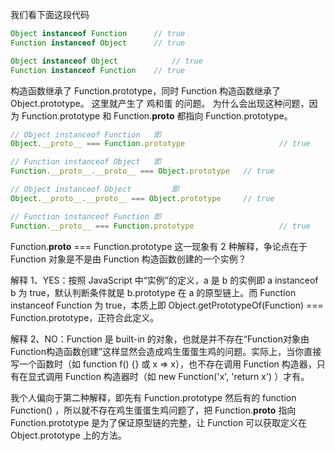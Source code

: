 我们看下面这段代码
```js
Object instanceof Function 		// true
Function instanceof Object 		// true

Object instanceof Object 			// true
Function instanceof Function 	// true
```

构造函数继承了 Function.prototype，同时 Function 构造函数继承了 Object.prototype。
这里就产生了 鸡和蛋 的问题。
为什么会出现这种问题，因为 Function.prototype 和 Function.__proto__ 都指向 Function.prototype。

```js
// Object instanceof Function 	即
Object.__proto__ === Function.prototype 					// true

// Function instanceof Object 	即
Function.__proto__.__proto__ === Object.prototype	// true

// Object instanceof Object 		即 			
Object.__proto__.__proto__ === Object.prototype 	// true

// Function instanceof Function 即	
Function.__proto__ === Function.prototype					// true
```

Function.__proto__ === Function.prototype 这一现象有 2 种解释，争论点在于 Function 对象是不是由 Function 构造函数创建的一个实例？

解释 1、YES：按照 JavaScript 中“实例”的定义，a 是 b 的实例即 a instanceof b 为 true，默认判断条件就是 b.prototype 在 a 的原型链上。而 Function instanceof Function 为 true，本质上即 Object.getPrototypeOf(Function) === Function.prototype，正符合此定义。

解释 2、NO：Function 是 built-in 的对象，也就是并不存在“Function对象由Function构造函数创建”这样显然会造成鸡生蛋蛋生鸡的问题。实际上，当你直接写一个函数时（如 function f() {} 或 x => x），也不存在调用 Function 构造器，只有在显式调用 Function 构造器时（如 new Function('x', 'return x') ）才有。

我个人偏向于第二种解释，即先有 Function.prototype 然后有的 function Function() ，所以就不存在鸡生蛋蛋生鸡问题了，把  Function.__proto__ 指向 Function.prototype 是为了保证原型链的完整，让 Function 可以获取定义在 Object.prototype 上的方法。
